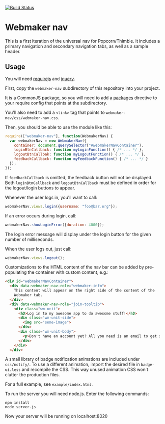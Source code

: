 [![Build Status](https://travis-ci.org/k88hudson/webmaker-nav.png)](https://travis-ci.org/k88hudson/webmaker-nav)

# Webmaker nav

This is a first iteration of the universal nav for Popcorn/Thimble. It includes a primary navigation and secondary navigation tabs, as well as a sample header.

## Usage

You will need [requirejs][] and [jquery][].

First, copy the `webmaker-nav` subdirectory of this repository into your project.

It is a CommonJS package, so you will need to add a [packages][]
directive to your require config that points at the subdirectory.

You'll also need to add a `<link>` tag that points to `webmaker-nav/css/webmaker-nav.css`.

Then, you should be able to use the module like this:

```javascript
require(["webmaker-nav"], function(WebmakerNav) {
  var webmakerNav = new WebmakerNav({
    container: document.querySelector("#webmakerNavContainer"),
    loginBtnCallback: function myLoginFunction() { /* ... */ },
    logoutBtnCallbak: function myLogoutFunction() { /* ... */ },
    feedbackCallback: function myFeedbackFunction() { /* ... */ }
  });
});
```

If `feedbackCallback` is omitted, the feedback button will not be displayed.
Both `loginBtnCallback` and `logoutBtnCallback` must be defined in order for the logout/login buttons to appear.

Whenever the user logs in, you'll want to call:

```javascript
webmakerNav.views.login({username: "foo@bar.org"});
```

If an error occurs during login, call:

```javascript
webmakerNav.showLoginError({duration: 4000});
```

The login error message will display under the login button for the given
number of milliseconds.

When the user logs out, just call:

```javascript
webmakerNav.views.logout();
```

Customizations to the HTML content of the nav bar can be added by
pre-populating the container with custom content, e.g.:

```html
<div id="webmakerNavContainer">
  <div data-webmaker-nav-role="webmaker-info">
    This content will appear on the right side of the content of the
    Webmaker tab.
  </div>
  <div data-webmaker-nav-role="join-tooltip">
    <div class="wm-unit">
      <h3>Log in to my awesome app to do awesome stuff!</h3>
      <div class="wm-unit-side">
        <img src="some-image">
      </div>
      <div class="wm-unit-body">
        <p>Don't have an account yet? All you need is an email to get started. Webmaker uses <strong>Persona</strong>, which puts you in control of your identity through a single email address of your choice.</p>
      </div>
    </div>
  </div>
```

A small library of badge notification animations are included under `css/notify/`. To use a different animation, import the desired file in `badge-ui.less` and recompile the CSS. This way unused animation CSS won't clutter the production files.

For a full example, see `example/index.html`.

  [jquery]: http://jquery.com/
  [requirejs]: http://requirejs.org/
  [packages]: http://requirejs.org/docs/api.html#packages

To run the server you will need node.js. Enter the following commands:
```
npm install
node server.js
```

Now your server will be running on localhost:8020
